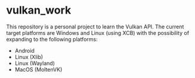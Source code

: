 # vulkan_work
This repository is a personal project to learn the Vulkan API.
The current target platforms are Windows and Linux (using XCB) with the possibility of expanding to the following platforms:
* Android
* Linux (Xlib)
* Linux (Wayland)
* MacOS (MoltenVK)
